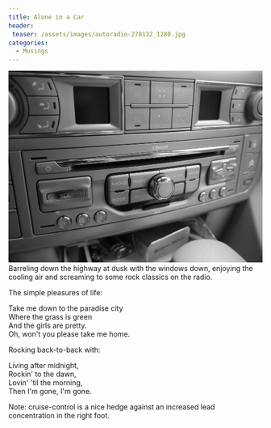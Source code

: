 ```yaml
---
title: Alone in a Car
header:
 teaser: /assets/images/autoradio-278132_1280.jpg
categories:
  - Musings
---
```

<img src="/assets/images/autoradio-278132_1280.jpg">Barreling down the highway at dusk with the windows down, enjoying the cooling air and screaming to some rock classics on the radio.

The simple pleasures of life:

Take me down to the paradise city  
Where the grass is green  
And the girls are pretty.  
Oh, won't you please take me home.

Rocking back-to-back with:

Living after midnight,   
Rockin' to the dawn,  
Lovin' 'til the morning,   
Then I'm gone, I'm gone.

Note: cruise-control is a nice hedge against an increased lead concentration in the right foot.